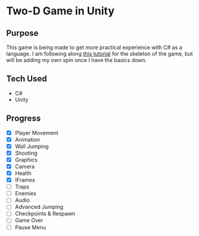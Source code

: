 # Two-D Game in Unity

## Purpose
This game is being made to get more practical experience with C# as a language. I am following along [this tutorial](https://www.youtube.com/watch?v=TcranVQUQ5U) for the skeleton of the game,
but will be adding my own spin once I have the basics down.

## Tech Used
- C#
- Unity

## Progress
- [x] Player Movement
- [x] Animation
- [x] Wall Jumping
- [x] Shooting
- [x] Graphics
- [x] Camera
- [x] Health
- [x] IFrames
- [ ] Traps
- [ ] Enemies
- [ ] Audio
- [ ] Advanced Jumping
- [ ] Checkpoints & Respawn
- [ ] Game Over
- [ ] Pause Menu

